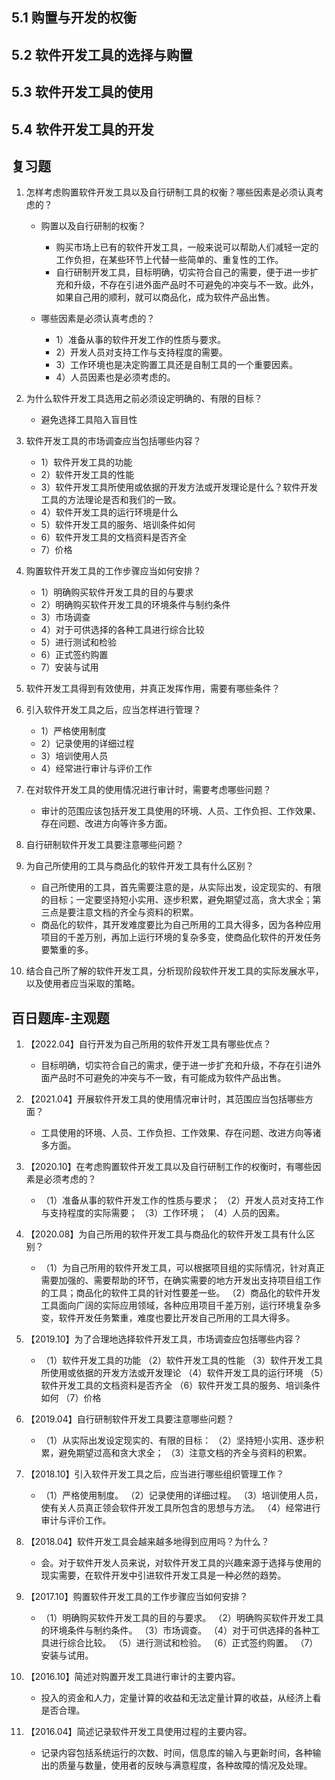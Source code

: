 ## 5.1 购置与开发的权衡

## 5.2 软件开发工具的选择与购置

## 5.3 软件开发工具的使用

## 5.4 软件开发工具的开发

## 复习题

1. 怎样考虑购置软件开发工具以及自行研制工具的权衡？哪些因素是必须认真考虑的？

   - 购置以及自行研制的权衡？

     - 购买市场上已有的软件开发工具，一般来说可以帮助人们减轻一定的工作负担，在某些环节上代替一些简单的、重复性的工作。
     - 自行研制开发工具，目标明确，切实符合自己的需要，便于进一步扩充和升级，不存在引进外面产品时不可避免的冲突与不一致。此外，如果自己用的顺利，就可以商品化，成为软件产品出售。

   - 哪些因素是必须认真考虑的？
     - 1）准备从事的软件开发工作的性质与要求。
     - 2）开发人员对支持工作与支持程度的需要。
     - 3）工作环境也是决定购置工具还是自制工具的一个重要因素。
     - 4）人员因素也是必须考虑的。

2. 为什么软件开发工具选用之前必须设定明确的、有限的目标？

   - 避免选择工具陷入盲目性

3. 软件开发工具的市场调查应当包括哪些内容？

   - 1）软件开发工具的功能
   - 2）软件开发工具的性能
   - 3）软件开发工具所使用或依据的开发方法或开发理论是什么？软件开发工具的方法理论是否和我们的一致。
   - 4）软件开发工具的运行环境是什么
   - 5）软件开发工具的服务、培训条件如何
   - 6）软件开发工具的文档资料是否齐全
   - 7）价格

4. 购置软件开发工具的工作步骤应当如何安排？

   - 1）明确购买软件开发工具的目的与要求
   - 2）明确购买软件开发工具的环境条件与制约条件
   - 3）市场调查
   - 4）对于可供选择的各种工具进行综合比较
   - 5）进行测试和检验
   - 6）正式签约购置
   - 7）安装与试用

5. 软件开发工具得到有效使用，并真正发挥作用，需要有哪些条件？

6. 引入软件开发工具之后，应当怎样进行管理？

   - 1）严格使用制度
   - 2）记录使用的详细过程
   - 3）培训使用人员
   - 4）经常进行审计与评价工作

7. 在对软件开发工具的使用情况进行审计时，需要考虑哪些问题？

   - 审计的范围应该包括开发工具使用的环境、人员、工作负担、工作效果、存在问题、改进方向等许多方面。

8. 自行研制软件开发工具要注意哪些问题？

9. 为自己所使用的工具与商品化的软件开发工具有什么区别？

   - 自己所使用的工具，首先需要注意的是，从实际出发，设定现实的、有限的目标；一定要坚持短小实用、逐步积累，避免期望过高，贪大求全；第三点是要注意文档的齐全与资料的积累。
   - 商品化的软件，其开发难度要比为自己所用的工具大得多，因为各种应用项目的千差万别，再加上运行环境的复杂多变，使商品化软件的开发任务要繁重的多。

10. 结合自己所了解的软件开发工具，分析现阶段软件开发工具的实际发展水平，以及使用者应当采取的策略。

## 百日题库-主观题

1. 【2022.04】自行开发为自己所用的软件开发工具有哪些优点？

   - 目标明确，切实符合自己的需求，便于进一步扩充和升级，不存在引进外面产品时不可避免的冲突与不一致，有可能成为软件产品出售。

2. 【2021.04】开展软件开发工具的使用情况审计时，其范围应当包括哪些方面？

   - 工具使用的环境、人员、工作负担、工作效果、存在问题、改进方向等诸多方面。

3. 【2020.10】在考虑购置软件开发工具以及自行研制工作的权衡时，有哪些因素是必须考虑的？

   - （1）准备从事的软件开发工作的性质与要求；
     （2）开发人员对支持工作与支持程度的实际需要；
     （3）工作环境；
     （4）人员的因素。

4. 【2020.08】为自己所用的软件开发工具与商品化的软件开发工具有什么区别？

   - （1）为自己所用的软件开发工具，可以根据项目组的实际情况，针对真正需要加强的、需要帮助的环节，在确实需要的地方开发出支持项目组工作的工具；商品化的软件工具的针对性要差一些。
     （2）商品化的软件开发工具面向广阔的实际应用领域，各种应用项目千差万别，运行环境复杂多变，软件开发任务繁重，难度也要比开发自己所用的工具大得多。

5. 【2019.10】为了合理地选择软件开发工具，市场调查应包括哪些内容？

   - （1）软件开发工具的功能
     （2）软件开发工具的性能
     （3）软件开发工具所使用或依据的开发方法或开发理论
     （4）软件开发工具的运行环境
     （5）软件开发工具的文档资料是否齐全
     （6）软件开发工具的服务、培训条件如何
     （7）价格

6. 【2019.04】自行研制软件开发工具要注意哪些问题？

   - （1）从实际出发设定现实的、有限的目标：
     （2）坚持短小实用、逐步积累，避免期望过高和贪大求全；
     （3）注意文档的齐全与资料的积累。

7. 【2018.10】引入软件开发工具之后，应当进行哪些组织管理工作？

   - （1）严格使用制度。
     （2）记录使用的详细过程。
     （3）培训使用人员，使有关人员真正领会软件开发工具所包含的思想与方法。
     （4）经常进行审计与评价工作。

8. 【2018.04】软件开发工具会越来越多地得到应用吗？为什么？

   - 会。对于软件开发人员来说，对软件开发工具的兴趣来源于选择与使用的现实需要，在软件开发中引进软件开发工具是一种必然的趋势。

9. 【2017.10】购置软件开发工具的工作步骤应当如何安排？

   - （1）明确购买软件开发工具的目的与要求。
     （2）明确购买软件开发工具的环境条件与制约条件。
     （3）市场调查。
     （4）对于可供选择的各种工具进行综合比较。
     （5）进行测试和检验。
     （6）正式签约购置。
     （7）安装与试用。

10. 【2016.10】简述对购置开发工具进行审计的主要内容。

    - 投入的资金和人力，定量计算的收益和无法定量计算的收益，从经济上看是否合理。

11. 【2016.04】简述记录软件开发工具使用过程的主要内容。
    - 记录内容包括系统运行的次数、时间，信息库的输入与更新时间，各种输出的质量与数量，使用者的反映与满意程度，各种故障的情况及处理。
